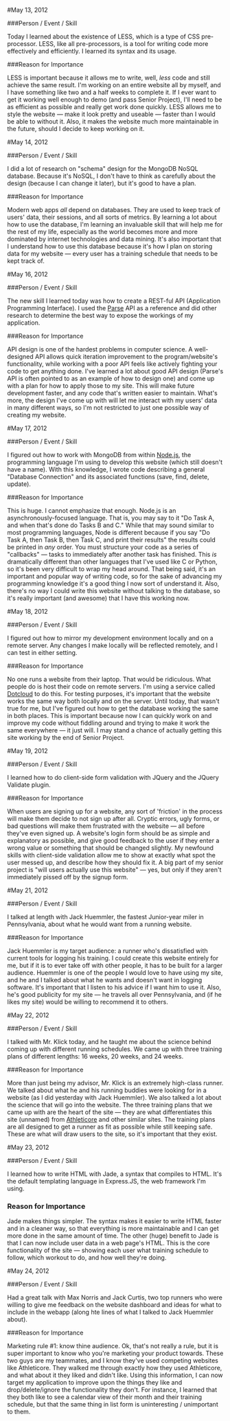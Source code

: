 #May 13, 2012

###Person / Event / Skill

Today I learned about the existence of LESS, which is a type of CSS
pre-processor. LESS, like all pre-processors, is a tool for writing code more
effectively and efficiently. I learned its syntax and its usage.

###Reason for Importance

LESS is important because it allows me to write, well, _less_ code and still
achieve the same result. I'm working on an entire website all by myself, and I
have something like two and a half weeks to complete it. If I ever want to get
it working well enough to demo (and pass Senior Project), I'll need to be as
efficient as possible and really get work done quickly. LESS allows me to style
the website — make it look pretty and useable — faster than I would be able to
without it. Also, it makes the website much more maintainable in the future,
should I decide to keep working on it.

#May 14, 2012

###Person / Event / Skill

I did a lot of research on "schema" design for the MongoDB NoSQL database.
Because it's NoSQL, I don't have to think as carefully about the design (because
I can change it later), but it's good to have a plan.

###Reason for Importance

Modern web apps *all* depend on databases. They are used to keep track of users'
data, their sessions, and all sorts of metrics. By learning a lot about how to
use the database, I'm learning an invaluable skill that will help me for the
rest of my life, especially as the world becomes more and more dominated by
internet technologies and data mining. It's also important that I understand how
to use this database because it's how I plan on storing data for my website
— every user has a training schedule that needs to be kept track of. 

#May 16, 2012

###Person / Event / Skill

The new skill I learned today was how to create a REST-ful API (Application
Programming Interface). I used the [Parse](https://www.parse.com/docs/rest) API
as a reference and did other research to determine the best way to expose the
workings of my application.

###Reason for Importance

API design is one of the hardest problems in computer science. A well-designed
API allows quick iteration improvement to the program/website's functionality,
while working with a poor API feels like actively fighting your code to get
anything done. I've learned a lot about good API design (Parse's API is often
pointed to as an example of how to design one) and come up with a plan for how
to apply those to my site. This will make future development faster, and any
code that's written easier to maintain. What's more, the design I've come up
with will let me interact with my users' data in many different ways, so I'm not
restricted to just one possible way of creating my website.


#May 17, 2012

###Person / Event / Skill

I figured out how to work with MongoDB from within
[Node.js](http://nodejs.org/), the programming language I'm using to develop
this website (which still doesn't have a name). With this knowledge, I wrote
code describing a general "Database Connection" and its associated functions
(save, find, delete, update).

###Reason for Importance

This is huge. I cannot emphasize that enough. Node.js is an
asynchronously-focused language. That is, you may say to it "Do Task A, and when
that's done do Tasks B and C." While that may sound similar to most programming
languages, Node is different because if you say "Do Task A, then Task B, then
Task C, and print their results" the results could be printed in *any* order.
You must structure your code as a series of "callbacks" — tasks to immediately
after another task has finished. This *is* dramatically different than other
languages that I've used like C or Python, so it's been very difficult to wrap
my head around. That being said, it's an important and popular way of writing
code, so for the sake of advancing my programming knowledge it's a good thing I
now sort of understand it. Also, there's no way I could write this website
without talking to the database, so it's really important (and awesome) that I
have this working now.

#May 18, 2012

###Person / Event / Skill

I figured out how to mirror my development environment locally and on a remote
server. Any changes I make locally will be reflected remotely, and I can test in
either setting.

###Reason for Importance

No one runs a website from their laptop. That would be ridiculous. What people
do is host their code on remote servers. I'm using a service called
[Dotcloud](https://www.dotcloud.com/) to do this. For testing purposes, it's
important that the website works the same way both locally and on the server.
Until today, that wasn't true for me, but I've figured out how to get the
database working the same in both places. This is important because now I can
quickly work on and improve my code without fiddling around and trying to make
it work the same everywhere — it just will. I may stand a chance of actually
getting this site working by the end of Senior Project.

#May 19, 2012

###Person / Event / Skill

I learned how to do client-side form validation with JQuery and the JQuery
Validate plugin.

###Reason for Importance

When users are signing up for a website, any sort of 'friction' in the process
will make them decide to not sign up after all. Cryptic errors, ugly forms, or
bad questions will make them frustrated with the website — all before they've
even signed up. A website's login form should be as simple and explanatory as
possible, and give good feedback to the user if they enter a wrong value or
something that should be changed slightly. My newfound skills with client-side
validation allow me to show at exactly what spot the user messed up, and
describe how they should fix it. A big part of my senior project is "will users
actually use this website" — yes, but only if they aren't immediately pissed off
by the signup form. 

#May 21, 2012

###Person / Event / Skill

I talked at length with Jack Huemmler, the fastest Junior-year miler in
Pennsylvania, about what he would want from a running website. 

###Reason for Importance

Jack Huemmler is my target audience: a runner who's dissatisfied with current
tools for logging his training. I could create this website entirely for me, but
if it is to ever take off with other people, it has to be built for a larger
audience. Huemmler is one of the people I would love to have using my site, and
he and I talked about what he wants and doesn't want in logging software. It's
important that I listen to his advice if I want him to use it. Also, he's good
publicity for my site — he travels all over Pennsylvania, and (if he likes my
site) would be willing to recommend it to others. 


#May 22, 2012

###Person / Event / Skill

I talked with Mr. Klick today, and he taught me about the science behind coming
up with different running schedules. We came up with three training plans of
different lengths: 16 weeks, 20 weeks, and 24 weeks.

###Reason for Importance

More than just being my advisor, Mr. Klick is an extremely high-class runner. We
talked about what he and his running buddies were looking for in a website (as I
did yesterday with Jack Huemmler). We also talked a lot about the science that
will go into the website. The three training plans that we came up with are the
heart of the site — they are what differentiates this site (unnamed) from
[Athleticore](http://athleticore.com/) and other similar sites. The training
plans are all designed to get a runner as fit as possible while still keeping
safe. These are what will draw users to the site, so it's important that they
exist.

#May 23, 2012

###Person / Event / Skill

I learned how to write HTML with Jade, a syntax that compiles to HTML. It's the
default templating language in Express.JS, the web framework I'm using.

### Reason for Importance

Jade makes things simpler. The syntax makes it easier to write HTML faster and
in a cleaner way, so that everything is more maintainable and I can get more done
in the same amount of time. The other (huge) benefit to Jade is that I can now
include user data in a web page's HTML. This is the core functionality  of the
site — showing each user what training schedule to follow, which workout to do,
and how well they're doing. 

#May 24, 2012

###Person / Event / Skill

Had a great talk with Max Norris and Jack Curtis, two top runners who were
willing to give me feedback on the website dashboard and ideas for what to
include in the webapp (along hte lines of what I talked to Jack Huemmler about).

###Reason for Importance

Marketing rule #1: know thine audience. Ok, that's not really a rule, but it is
super important to know who you're marketing your product towards. These two
guys are my teammates, and I know they've used competing websites like
Athleticore. They walked me through exactly how they used Athleticore, and what
about it they liked and didn't like. Using this information, I can now target my
application to improve upon the things they like and drop/delete/ignore the
functionality they don't. For instance, I learned that they both like to see a
calendar view of their month and their training schedule, but that the same
thing in list form is uninteresting / unimportant to them.


